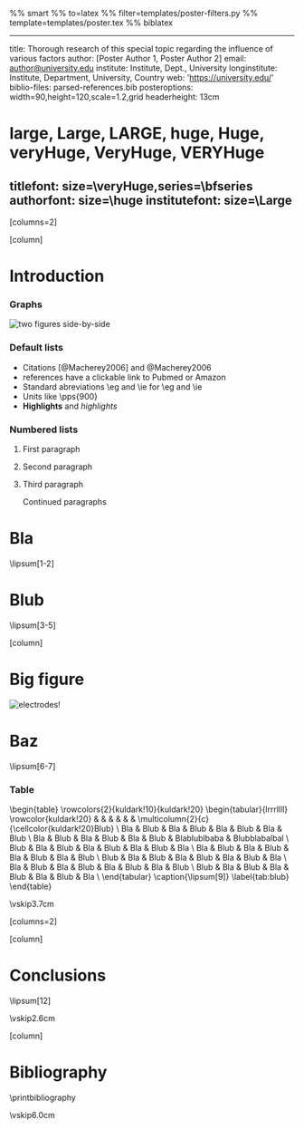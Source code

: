%% smart
%% to=latex
%% filter=templates/poster-filters.py
%% template=templates/poster.tex
%% biblatex

---
title: Thorough research of this special topic regarding the influence of various factors
author: [Poster Author 1, Poster Author 2]
email: author@university.edu
institute: Institute, Dept., University
longinstitute: Institute, Department, University, Country
web: 'https://university.edu/'
biblio-files: parsed-references.bib
posteroptions: width=90,height=120,scale=1.2,grid
headerheight: 13cm
# large, Large, LARGE, huge, Huge, veryHuge, VeryHuge, VERYHuge
titlefont: size=\veryHuge,series=\bfseries
authorfont: size=\huge
institutefont: size=\Large
---

[columns=2]

[column]

# Introduction

### Graphs

![two figures side-by-side](presentation-examplefig{width=0.5\linewidth},presentation-examplefig-magenta{width=0.5\linewidth})

<!-- Comments -->
### Default lists

- Citations [@Macherey2006] and @Macherey2006
- references have a clickable link to Pubmed or Amazon
- Standard abreviations \\eg and \\ie for \eg and \ie
- Units like \pps{900}
- **Highlights** and *highlights*

### Numbered lists

1.  First paragraph
2.  Second paragraph
3.  Third paragraph

    Continued paragraphs

# Bla

\lipsum[1-2]

# Blub

\lipsum[3-5]

[column]

# Big figure

![electrodes!](presentation-examplefig-electrodes{width=.8\linewidth})

# Baz

\lipsum[6-7]

### Table

<!-- this is still latex :-) -->
\begin{table}
    \rowcolors{2}{kuldark!10}{kuldark!20}
    \begin{tabular}{lrrrllll}
            \rowcolor{kuldark!20}
                &     &                     &         &      &          &
                \multicolumn{2}{c}{\cellcolor{kuldark!20}Blub} \\
        Bla & Blub & Bla & Blub & Bla & Blub &
        Bla & Blub \\
        Bla & Blub & Bla & Blub & Bla & Blub & Blablublbaba & Blubblabalbal \\
        Blub & Bla & Blub & Bla & Blub & Bla & Blub & Bla \\
        Bla & Blub & Bla & Blub & Bla & Blub & Bla & Blub \\
        Blub & Bla & Blub & Bla & Blub & Bla & Blub & Bla \\
        Bla & Blub & Bla & Blub & Bla & Blub & Bla & Blub \\
        Blub & Bla & Blub & Bla & Blub & Bla & Blub & Bla \\
    \end{tabular}
    \caption{\lipsum[9]}
    \label{tab:blub}
\end{table}

\vskip3.7cm

[columns=2]

[column]

# Conclusions

\lipsum[12]

\vskip2.6cm

[column]

# Bibliography

\printbibliography

\vskip6.0cm

<!-- vi: set spell spelllang=en linebreak et nolist showbreak=>\ \ \  : -->
